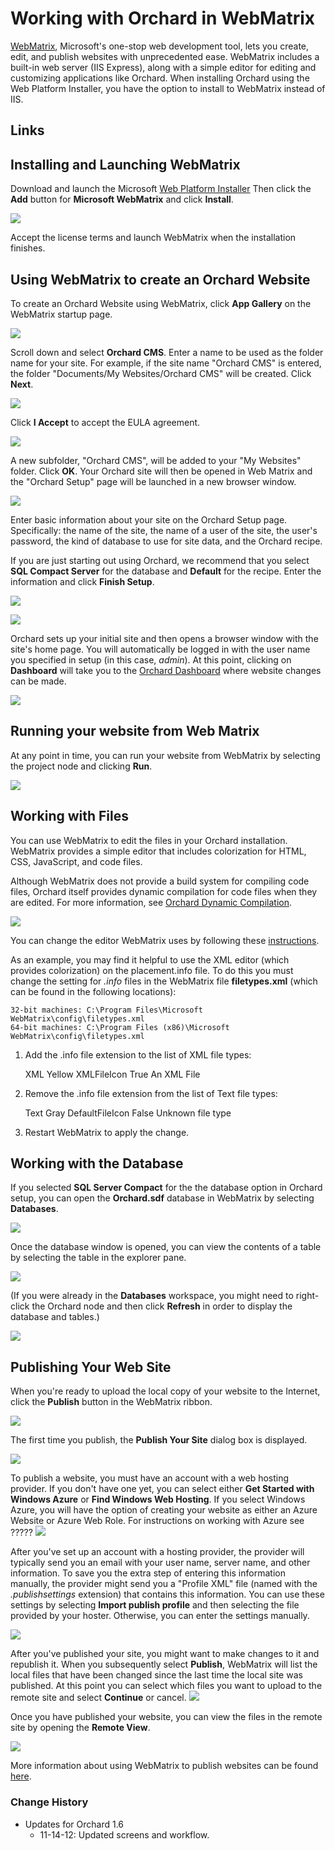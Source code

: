 Working with Orchard in WebMatrix
=================================
[WebMatrix](http://www.microsoft.com/web/webmatrix/), Microsoft's one-stop web development tool, lets you create, edit, and publish websites with unprecedented ease. WebMatrix includes a built-in web server (IIS Express), along with a simple editor for editing and customizing applications like Orchard. When installing Orchard using the Web Platform Installer, you have the option to install to
WebMatrix instead of IIS. 

Links
-----

## Installing and Launching WebMatrix

Download and launch the Microsoft [Web Platform Installer](http://www.microsoft.com/web/downloads/platform.aspx)  Then click the **Add** button for **Microsoft WebMatrix** and click **Install**.

![](../Upload/screenshots/Install_selectorWebMatrix.png)

Accept the license terms and launch WebMatrix when the installation finishes.

## Using WebMatrix to create an Orchard Website

To create an Orchard Website using WebMatrix, click **App Gallery** on the WebMatrix startup page.  

![](../Upload/screenshots_675/webmatrix_start_675.png)

Scroll down and select **Orchard CMS**. Enter a name to be used as the folder name for your site. For example, if the site name "Orchard CMS" is entered, the folder "Documents/My Websites/Orchard CMS" will be created.  Click **Next**.

![](../Upload/screenshots_675/webmatrix_select_orchard_675.png)

Click **I Accept** to accept the EULA agreement.

![](../Upload/screenshots_675/webmatrix_orchard_eula_675.png)

A new subfolder, "Orchard CMS", will be added to your "My Websites" folder. Click **OK**. Your Orchard site will then be opened in Web Matrix and the "Orchard Setup" page will be launched in a new browser window.

![](../Upload/screenshots_675/webmatrix_orchard_project_675.png)

Enter basic information about your site on the Orchard Setup page. Specifically: the name of the site, the name of a user of the site, the user's password, the kind of database to use for site data, and the Orchard recipe.  

If you are just starting out using Orchard, we recommend that you select **SQL Compact Server** for the database and **Default** for the recipe. Enter the information and click **Finish Setup**.

![](../Upload/screenshots/setup_new_site.png)

![](../Upload/screenshots_675/webmatrix_finish_setup_675.png) 

Orchard sets up your initial site and then opens a browser window with the site's home page.  You will automatically be logged in with the user name you specified in setup (in this case, *admin*).  At this point, clicking on **Dashboard** 
will take you to the [Orchard Dashboard](Getting-around-the-dashboard.html) where website changes can be made.

![](../Upload/screenshots_675/new_default_site_675.png) 

## Running your website from Web Matrix

At any point in time, you can run your website from WebMatrix by selecting the project node and clicking **Run**.

![](../Upload/screenshots/webmatrix_run.png)

## Working with Files

You can use WebMatrix to edit the files in your Orchard installation. WebMatrix provides a simple editor that includes colorization for HTML, CSS, JavaScript, and code files. 

Although WebMatrix does not provide a build system for compiling code files, Orchard itself provides dynamic compilation for code files when they are edited. For more information, see [Orchard Dynamic Compilation](Orchard-module-loader-and-dynamic-compilation.html).

![](../Upload/screenshots_675/webmatrix_files_675.png)

You can change the editor WebMatrix uses by following these [instructions](http://sybak.com/blog/2011/02/changing-the-file-types-that-open-with-webmatrix/). 
 
As an example, you may find it helpful to use the XML editor (which provides colorization) on the placement.info file.  To do this you must change the setting for *.info* files in the WebMatrix file **filetypes.xml** (which can be found in the following locations):

    32-bit machines: C:\Program Files\Microsoft WebMatrix\config\filetypes.xml
    64-bit machines: C:\Program Files (x86)\Microsoft WebMatrix\config\filetypes.xml

1) Add the .info file extension to the list of XML file types:


    <FileType extension=".info;.config;.csproj;.vbproj;.resx;.settings;.sitemap;.user;.wsdl;.browser;.xaml;.xml;.xoml;.xsd;.xsl;.xslt;.mxml;.dbml;.wstemplate">
        <OpenAs>XML</OpenAs>
        <TabColor>Yellow</TabColor>
        <Icon>XMLFileIcon</Icon>
        <EmitUtf8BomByDefault>True</EmitUtf8BomByDefault>
        <Description>An XML File</Description>
    </FileType>

2) Remove the .info file extension from the list of Text file types:

    <FileType extension=".ashx;.export;.po;.blogtemplate;.yml;.yaml;.manifest;.pl;.json;.csv">
        <OpenAs>Text</OpenAs>
        <TabColor>Gray</TabColor>
        <Icon>DefaultFileIcon</Icon>
        <EmitUtf8BomByDefault>False</EmitUtf8BomByDefault>
        <Description>Unknown file type</Description>
    </FileType>
    
3) Restart WebMatrix to apply the change.


## Working with the Database

If you selected **SQL Server Compact** for the the database option in Orchard setup, you can open the **Orchard.sdf** database in WebMatrix by selecting **Databases**.
 
![](../Upload/screenshots_675/webmatrix_opendatabase_675.png)

Once the database window is opened, you can view the contents of a table by selecting the table in the explorer pane.

![](../Upload/screenshots_675/webmatrix_databasetable_675.png)

(If you were already in the **Databases** workspace, you might need to right-click the Orchard node and then click **Refresh** in order to display the database and tables.)

![](../Upload/screenshots_675/webmatrix_database_refresh_675.png)

## Publishing Your Web Site

When you're ready to upload the local copy of your website to the Internet, click the **Publish** button in the WebMatrix ribbon.

![](../Upload/screenshots/webmatrix_publish.png)

The first time you publish, the **Publish Your Site** dialog box is displayed. 

![](../Upload/screenshots_675/webmatrix_publish_firsttime_675.png)

 To publish a website, you must have an account with a web hosting provider. If you don't have one yet, you can select either **Get Started with Windows Azure** or **Find Windows Web Hosting**. 
 If you select Windows Azure, you will have the option of creating your website as either an Azure Website or Azure Web Role. For instructions on working with Azure see ?????
 ![](../Upload/screenshots_675/webmatrix_AzurePortal_675.png) 

After you've set up an account with a hosting provider, the provider will typically send you an email with your user name, server name, and other information. To save you the extra step of entering this information manually, the provider might send you a "Profile XML" file (named with the _.publishsettings_ extension) that contains this information. 
You can use these settings by selecting **Import publish profile** and then selecting the file provided by your hoster. Otherwise, you can enter the settings manually. 

 ![](../Upload/screenshots_675/webmatrix_import_settings_675.png)  
 
After you've published your site, you might want to make changes to it and republish it.  When you subsequently select **Publish**, WebMatrix will list the local files that have been changed since the last time the local site was published.
At this point you can select which files you want to upload to the remote site and select **Continue** or cancel.
 ![](../Upload/screenshots_675/webmatrix_publish_preview_675.png) 

 
Once you have published your website, you can view the files in the remote site by opening the **Remote View**.

![](../Upload/screenshots_675/webmatrix_remote_view_675.png)

More information about using WebMatrix to publish websites can be found [here](http://www.microsoft.com/web/post/how-to-publish-a-web-application-using-webmatrix).

### Change History
* Updates for Orchard 1.6
	* 11-14-12:  Updated screens and workflow.
